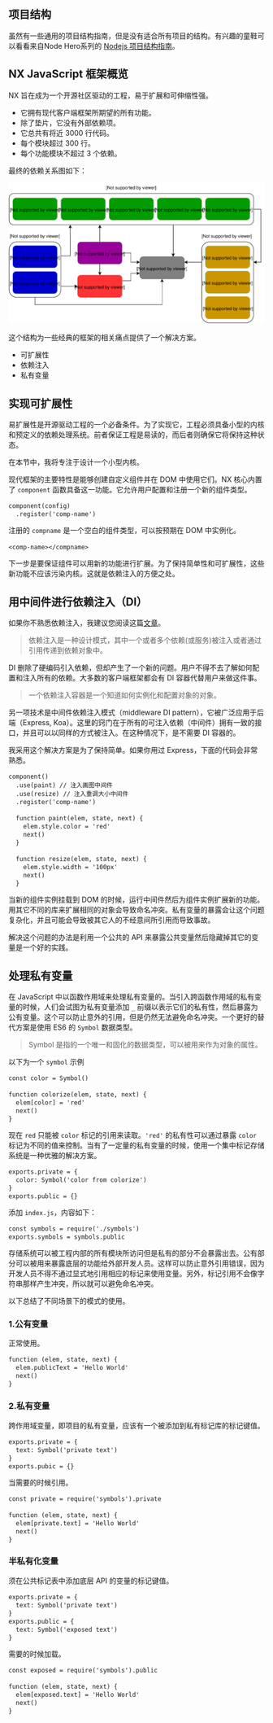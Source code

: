 ## 项目结构

虽然有一些通用的项目结构指南，但是没有适合所有项目的结构。有兴趣的童鞋可以看看来自Node Hero系列的 [Nodejs 项目结构指南](https://blog.risingstack.com/node-hero-node-js-project-structure-tutorial/)。

## NX JavaScript 框架概览

NX 旨在成为一个开源社区驱动的工程，易于扩展和可伸缩性强。

- 它拥有现代客户端框架所期望的所有功能。
- 除了垫片，它没有外部依赖项。
- 它总共有将近 3000 行代码。
- 每个模块超过 300 行。
- 每个功能模块不超过 3 个依赖。

最终的依赖关系图如下：

![](./assets/javascript_framework_in_2016_the_nx_project_structure.svg)

这个结构为一些经典的框架的相关痛点提供了一个解决方案。

- 可扩展性
- 依赖注入
- 私有变量

## 实现可扩展性

易扩展性是开源驱动工程的一个必备条件。为了实现它，工程必须具备小型的内核和预定义的依赖处理系统。前者保证工程是易读的，而后者则确保它将保持这种状态。

在本节中，我将专注于设计一个小型内核。

现代框架的主要特性是能够创建自定义组件并在 DOM 中使用它们。NX 核心内置了 `component` 函数具备这一功能。它允许用户配置和注册一个新的组件类型。

```
component(config)
  .register('comp-name')
```

注册的 `compname` 是一个空白的组件类型，可以按预期在 DOM 中实例化。

`<comp-name></compname>`

下一步是要保证组件可以用新的功能进行扩展。为了保持简单性和可扩展性，这些新功能不应该污染内核。这就是依赖注入的方便之处。

## 用中间件进行依赖注入（DI）

如果你不熟悉依赖注入，我建议您阅读这篇[文章](https://blog.risingstack.com/dependency-injection-in-node-js)。

> 依赖注入是一种设计模式，其中一个或者多个依赖(或服务)被注入或者通过引用传递到依赖对象中。

DI 删除了硬编码引入依赖，但却产生了一个新的问题。用户不得不去了解如何配置和注入所有的依赖。大多数的客户端框架都会有 DI 容器代替用户来做这件事。

> 一个依赖注入容器是一个知道如何实例化和配置对象的对象。

另一项技术是中间件依赖注入模式（middleware DI pattern），它被广泛应用于后端（Express, Koa）。这里的窍门在于所有的可注入依赖（中间件）拥有一致的接口，并且可以以同样的方式被注入。在这种情况下，是不需要 DI 容器的。

我采用这个解决方案是为了保持简单。如果你用过 Express，下面的代码会非常熟悉。

```
component()
  .use(paint) // 注入画图中间件
  .use(resize) // 注入重调大小中间件
  .register('comp-name')

  function paint(elem, state, next) {
    elem.style.color = 'red'
    next()
  }

  function resize(elem, state, next) {
    elem.style.width = '100px'
    next()
  }
```

当新的组件实例挂载到 DOM 的时候，运行中间件然后为组件实例扩展新的功能。用其它不同的库来扩展相同的对象会导致命名冲突。私有变量的暴露会让这个问题复杂化，并且可能会导致被其它人的不经意间所引用而导致事故。



解决这个问题的办法是利用一个公共的 API 来暴露公共变量然后隐藏掉其它的变量是一个好的实践。

## 处理私有变量

在 JavaScript 中以函数作用域来处理私有变量的。当引入跨函数作用域的私有变量的时候，人们会试图为私有变量添加 `_` 前缀以表示它们的私有性，然后暴露为公有变量。这个可以防止意外的引用，但是仍然无法避免命名冲突。一个更好的替代方案是使用 ES6 的 `Symbol` 数据类型。

> Symbol 是指的一个唯一和固化的数据类型，可以被用来作为对象的属性。

以下为一个 `symbol` 示例

```
const color = Symbol()

function colorize(elem, state, next) {
  elem[color] = 'red'
  next()
}
```

现在 `red` 只能被 `color` 标记的引用来读取。`'red'` 的私有性可以通过暴露 `color` 标记为不同的值来控制。当有了一定量的私有变量的时候，使用一个集中标记存储系统是一种优雅的解决方案。

```
exports.private = {
  color: Symbol('color from colorize')
}
exports.public = {}
```

添加 `index.js`，内容如下：

```
const symbols = require('./symbols')
exports.symbols = symbols.public
```

存储系统可以被工程内部的所有模块所访问但是私有的部分不会暴露出去。公有部分可以被用来暴露底层的功能给外部开发人员。这样可以防止意外引用错误，因为开发人员不得不通过显式地引用相应的标记来使用变量。另外，标记引用不会像字符串那样产生冲突，所以就可以避免命名冲突。

以下总结了不同场景下的模式的使用。

### 1.公有变量

正常使用。

```
function (elem, state, next) {
  elem.publicText = 'Hello World'
  next()
}
```

### 2.私有变量

跨作用域变量，即项目的私有变量，应该有一个被添加到私有标记库的标记键值。

```
exports.private = {
  text: Symbol('private text')
}
exports.pubic = {}
```

当需要的时候引用。

```
const private = require('symbols').private

function (elem, state, next) {
  elem[private.text] = 'Hello World'
  next()
}
```

### 半私有化变量

须在公共标记表中添加底层 API 的变量的标记键值。

```
exports.private = {
  text: Symbol('private text')
}
exports.public = {
  text: Symbol('exposed text')
}
```

需要的时候加载。

```
const exposed = require('symbols').public

function (elem, state, next) {
  elem[exposed.text] = 'Hello World'
  next()
}
```
